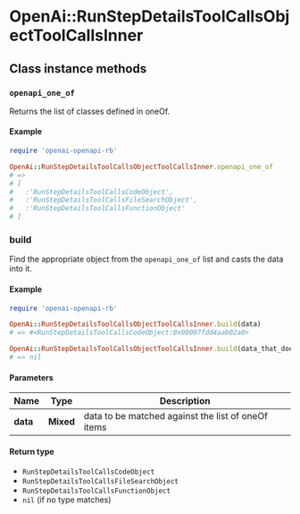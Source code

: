 # OpenAi::RunStepDetailsToolCallsObjectToolCallsInner

## Class instance methods

### `openapi_one_of`

Returns the list of classes defined in oneOf.

#### Example

```ruby
require 'openai-openapi-rb'

OpenAi::RunStepDetailsToolCallsObjectToolCallsInner.openapi_one_of
# =>
# [
#   :'RunStepDetailsToolCallsCodeObject',
#   :'RunStepDetailsToolCallsFileSearchObject',
#   :'RunStepDetailsToolCallsFunctionObject'
# ]
```

### build

Find the appropriate object from the `openapi_one_of` list and casts the data into it.

#### Example

```ruby
require 'openai-openapi-rb'

OpenAi::RunStepDetailsToolCallsObjectToolCallsInner.build(data)
# => #<RunStepDetailsToolCallsCodeObject:0x00007fdd4aab02a0>

OpenAi::RunStepDetailsToolCallsObjectToolCallsInner.build(data_that_doesnt_match)
# => nil
```

#### Parameters

| Name | Type | Description |
| ---- | ---- | ----------- |
| **data** | **Mixed** | data to be matched against the list of oneOf items |

#### Return type

- `RunStepDetailsToolCallsCodeObject`
- `RunStepDetailsToolCallsFileSearchObject`
- `RunStepDetailsToolCallsFunctionObject`
- `nil` (if no type matches)

